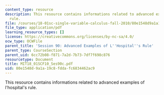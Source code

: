 ```yaml
---
content_type: resource
description: This resource contains informations related to advanced examples of l'hospital's
  rule.
file: /courses/18-01sc-single-variable-calculus-fall-2010/80e1548d9a1a19c8fddafc6834462ac9_MIT18_01SCF10_Ses90c.pdf
file_type: application/pdf
learning_resource_types: []
license: https://creativecommons.org/licenses/by-nc-sa/4.0/
ocw_type: OCWFile
parent_title: 'Session 90: Advanced Examples of L''Hospital''s Rule'
parent_type: CourseSection
parent_uid: 6cc72b08-f871-7a2d-7b73-7df7f698c876
resourcetype: Document
title: MIT18_01SCF10_Ses90c.pdf
uid: 80e1548d-9a1a-19c8-fdda-fc6834462ac9
---
```

This resource contains informations related to advanced examples of l'hospital's rule.